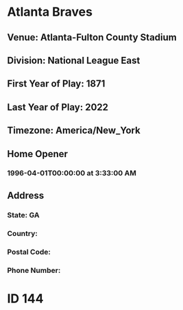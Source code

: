 # Atlanta Braves
## Venue: Atlanta-Fulton County Stadium
## Division: National League East
## First Year of Play: 1871
## Last Year of Play: 2022
## Timezone: America/New_York
## Home Opener
### 1996-04-01T00:00:00 at 3:33:00 AM
## Address
### 
### State: GA
### Country: 
### Postal Code: 
### Phone Number: 
# ID 144